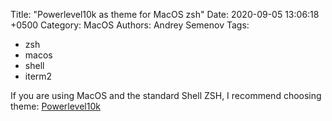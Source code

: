 Title: "Powerlevel10k as theme for MacOS zsh"
Date: 2020-09-05 13:06:18 +0500
Category: MacOS
Authors: Andrey Semenov
Tags:
  - zsh
  - macos
  - shell
  - iterm2

If you are using MacOS and the standard Shell ZSH, I recommend choosing theme: [Powerlevel10k][Powerlevel10k]

[Powerlevel10k]: https://github.com/romkatv/powerlevel10k

